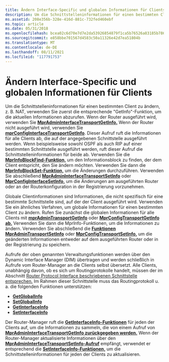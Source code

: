 ```yaml
---
title: Ändern Interface-Specific und globalen Informationen für Clients
description: Um die Schnittstelleninformationen für einen bestimmten Client zu ändern, z. B. NAT, verwenden Sie zuerst den entsprechenden \0034; GetInfo \ 0034; -Funktion, um die aktuellen Informationen abzurufen.
ms.assetid: 208e356b-328e-416d-881c-732fed460ebf
ms.topic: article
ms.date: 05/31/2018
ms.openlocfilehash: bcea02c6d70e7d7e2da53926854879f1ca5b76526a83185b786b0074b8098434
ms.sourcegitcommit: e858bbe701567d4583c50a11326e42d7ea51804b
ms.translationtype: MT
ms.contentlocale: de-DE
ms.lasthandoff: 08/11/2021
ms.locfileid: "117791753"
---
```

# <a name="changing-interface-specific-and-global-information-for-clients"></a>Ändern Interface-Specific und globalen Informationen für Clients

Um die Schnittstelleninformationen für einen bestimmten Client zu ändern, z. B. NAT, verwenden Sie zuerst die entsprechende "GetInfo"-Funktion, um die aktuellen Informationen abzurufen. Wenn der Router ausgeführt wird, verwenden Sie [**MprAdminInterfaceTransportGetInfo.**](/windows/desktop/api/Mprapi/nf-mprapi-mpradmininterfacetransportgetinfo) Wenn der Router nicht ausgeführt wird, verwenden Sie [**mprConfigInterfaceTransportGetInfo**](/windows/desktop/api/Mprapi/nf-mprapi-mprconfiginterfacetransportgetinfo). Dieser Aufruf ruft die Informationen für alle Clients ab, die auf der angegebenen Schnittstelle ausgeführt werden. Wenn beispielsweise sowohl OSPF als auch RIP auf einer bestimmten Schnittstelle ausgeführt werden, ruft dieser Aufruf die Schnittstelleninformationen für beide ab. Verwenden Sie die [**MprInfoBlockFind-Funktion,**](/windows/desktop/api/Mprapi/nf-mprapi-mprinfoblockfind) um den Informationsblock zu finden, der dem Client entspricht, den Sie ändern möchten. Verwenden Sie dann die [**MprInfoBlockSet-Funktion,**](/windows/desktop/api/Mprapi/nf-mprapi-mprinfoblockset) um die Änderungen durchzuführen. Verwenden Sie abschließend [**MprAdminInterfaceTransportSetInfo**](/windows/desktop/api/Mprapi/nf-mprapi-mpradmininterfacetransportsetinfo) oder [**MprConfigInterfaceSetInfo,**](/windows/desktop/api/Mprapi/nf-mprapi-mprconfiginterfacesetinfo) um die Änderungen am ausgeführten Router oder an der Routerkonfiguration in der Registrierung vorzunehmen.

Globale Clientinformationen sind Informationen, die nicht spezifisch für eine bestimmte Schnittstelle sind, auf der der Client ausgeführt wird. Verwenden Sie ein ähnliches Verfahren, um globale Informationen für einen bestimmten Client zu ändern. Rufen Sie zunächst die globalen Informationen für alle Clients mit [**mprAdminTransportGetInfo**](/windows/desktop/api/Mprapi/nf-mprapi-mpradmintransportgetinfo) oder [**MprConfigTransportGetInfo ab.**](/windows/desktop/api/Mprapi/nf-mprapi-mprconfigtransportgetinfo) Verwenden Sie dann die MprInfo-Funktionen, um die Informationen zu ändern. Verwenden Sie abschließend die [**Funktionen MprAdminTransportSetInfo**](/windows/desktop/api/Mprapi/nf-mprapi-mpradmintransportsetinfo) oder [**MprConfigTransportSetInfo,**](/windows/desktop/api/Mprapi/nf-mprapi-mprconfigtransportsetinfo) um die geänderten Informationen entweder auf dem ausgeführten Router oder in der Registrierung zu speichern.

Aufrufe der oben genannten Verwaltungsfunktionen werden über den Dynamic Interface Manager (DIM) übertragen und werden schließlich in Aufrufe vom Router-Manager an die Clients selbst übersetzt. Alle Clients, unabhängig davon, ob es sich um Routingprotokolle handelt, müssen der im Abschnitt [Router Protocol Interface beschriebenen Schnittstelle entsprechen.](about-routing-protocol-interface.md) Im Rahmen dieser Schnittstelle muss das Routingprotokoll u. a. die folgenden Funktionen unterstützen:

-   [**GetGlobalInfo**](/windows/desktop/api/Routprot/nc-routprot-pget_global_info)
-   [**SetGlobalInfo**](/windows/desktop/api/Routprot/nc-routprot-pset_global_info)
-   [**GetInterfaceInfo**](/windows/desktop/api/Routprot/nc-routprot-pget_interface_info)
-   [**SetInterfaceInfo**](/windows/desktop/api/Routprot/nc-routprot-pset_interface_info)

Der Router-Manager ruft die [**GetInterfaceInfo-Funktionen**](/windows/desktop/api/Routprot/nc-routprot-pget_interface_info) für jeden der Clients auf, um die Informationen zu sammeln, die von einem Aufruf von [**MprAdminInterfaceTransportGetInfo zurückgegeben werden.**](/windows/desktop/api/Mprapi/nf-mprapi-mpradmininterfacetransportgetinfo) Wenn der Router-Manager aktualisierte Informationen über den [**MprAdminInterfaceTransportSetInfo-Aufruf**](/windows/desktop/api/Mprapi/nf-mprapi-mpradmininterfacetransportsetinfo) empfängt, verwendet er entsprechend die [**SetInterfaceInfo-Funktionen,**](/windows/desktop/api/Routprot/nc-routprot-pset_interface_info) um die Schnittstelleninformationen für jeden der Clients zu aktualisieren.

 

 




